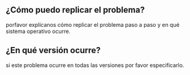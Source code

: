 ## ¿Cómo puedo replicar el problema?
porfavor explícanos cómo replicar el problema paso a paso y en qué sistema operativo ocurre.

## ¿En qué versión ocurre?
si este problema ocurre en todas las versiones por favor especificarlo.
